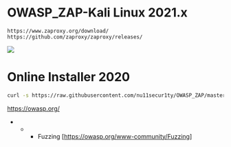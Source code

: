 # OWASP_ZAP-Kali Linux 2021.x
```
https://www.zaproxy.org/download/
https://github.com/zaproxy/zaproxy/releases/
```
[![](https://github.com/nu11secur1ty/OWASP_ZAP/blob/master/wall/owasp_logo_milan.png)](https://www.youtube.com/watch?v=U6CrsooLpAg)


# Online Installer 2020
```bash
curl -s https://raw.githubusercontent.com/nu11secur1ty/OWASP_ZAP/master/zap.sh | bash
```
https://owasp.org/

- - - Fuzzing
[https://owasp.org/www-community/Fuzzing]
